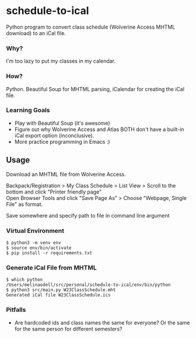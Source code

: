 # schedule-to-ical

Python program to convert class schedule (Wolverine Access MHTML download) to an iCal file.

### Why?
I'm too lazy to put my classes in my calendar.

### How?
Python. Beautiful Soup for MHTML parsing, iCalendar for creating the iCal file.

### Learning Goals
- Play with Beautiful Soup (it's awesome)
- Figure out why Wolverine Access and Atlas BOTH don't have a built-in iCal export option (inconclusive).
- More practice programming in Emacs :)

## Usage
Download an MHTML file from Wolverine Access.

Backpack/Registration > My Class Schedule > List View > Scroll to the bottom and click "Printer friendly page" \
Open Browser Tools and click "Save Page As" > Choose "Webpage, Single File" as format. 

Save somewhere and specify path to file in command line argument

### Virtual Environment
``` console
$ python3 -m venv env
$ source env/bin/activate
$ pip install -r requirements.txt
```

### Generate iCal File from MHTML
``` console
$ which python
/Users/melinaodell/src/personal/schedule-to-ical/env/bin/python
$ python3 src/main.py W23ClassSchedule.mht
Generated iCal file W23ClassSchedule.ics
```

### Pitfalls
- Are hardcoded ids and class names the same for everyone? Or the same for the same person for different semesters?

